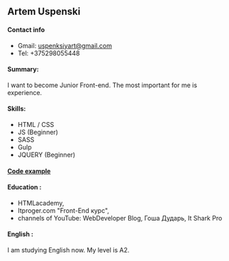 ## Artem Uspenski
#### Contact info
* Gmail: uspenksiyart@gmail.com
* Tel: +375298055448
#### Summary:
I want to become Junior Front-end. The most important for me is experience.
#### Skills:
* HTML / CSS
* JS (Beginner)
* SASS
* Gulp   
* JQUERY (Beginner)
#### [Code example](https://github.com/Mach1nka/Project-2_verstka)

#### Education :  
* HTMLacademy,
* Itproger.com "Front-End курс",   
* channels of YouTube:  WebDeveloper Blog, Гоша Дударь, It Shark Pro
#### English :
I am studying English now. My level is А2.
